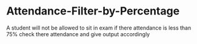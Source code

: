 # Attendance-Filter-by-Percentage
A student will not be allowed to sit in exam if there attendance is less than 75% check there attendance and give output accordingly
